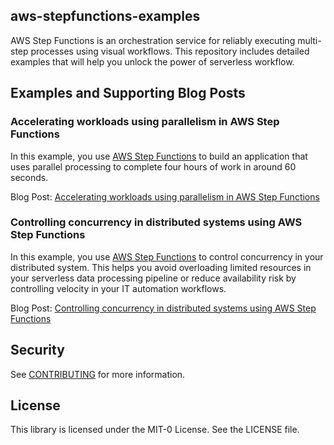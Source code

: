 ## aws-stepfunctions-examples

AWS Step Functions is an orchestration service for reliably executing multi-step processes using visual workflows. This repository includes detailed examples that will help you unlock the power of serverless workflow.

## Examples and Supporting Blog Posts

### Accelerating workloads using parallelism in AWS Step Functions

In this example, you use [AWS Step Functions](https://aws.amazon.com/step-functions/) to build an application that uses parallel processing to complete four hours of work in around 60 seconds.

Blog Post: [Accelerating workloads using parallelism in AWS Step Functions](https://aws.amazon.com/blogs/compute/accelerating-workloads-using-parallelism-in-aws-step-functions/)

### Controlling concurrency in distributed systems using AWS Step Functions

In this example, you use [AWS Step Functions](https://aws.amazon.com/step-functions/) to control concurrency in your distributed system. This helps you avoid overloading limited resources in your serverless data processing pipeline or reduce availability risk by controlling velocity in your IT automation workflows.

Blog Post: [Controlling concurrency in distributed systems using AWS Step Functions](https://aws.amazon.com/blogs/compute/controlling-concurrency-in-distributed-systems-using-aws-step-functions/)



## Security

See [CONTRIBUTING](CONTRIBUTING.md#security-issue-notifications) for more information.

## License

This library is licensed under the MIT-0 License. See the LICENSE file.

